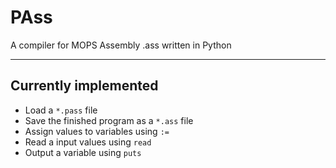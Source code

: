 # PAss
A compiler for MOPS Assembly .ass written in Python

---

## Currently implemented
- Load a `*.pass` file
- Save the finished program as a `*.ass` file
- Assign values to variables using `:=`
- Read a input values using `read`
- Output a variable using `puts`